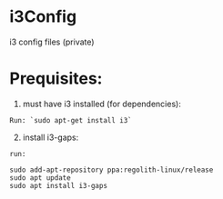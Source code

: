 # i3Config
i3 config files (private)

# Prequisites:
  1. must have i3 installed (for dependencies):
  
    Run: `sudo apt-get install i3`
    
  2. install i3-gaps:
    
    run: 
    
    sudo add-apt-repository ppa:regolith-linux/release
    sudo apt update
    sudo apt install i3-gaps
    
